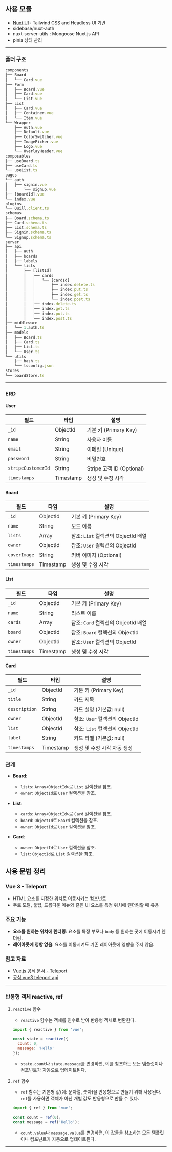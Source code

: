 ## 사용 모듈
- [Nuxt UI](https://ui.nuxt.com/?utm_source=nuxt_website&utm_medium=modules) : Tailwind CSS and Headless UI 기반
- sidebase/nuxt-auth
- nuxt-server-utils : Mongoose Nuxt.js API
- pinia 상태 관리 
---
### 폴더 구조
```jsx
components
├── Board
│   └── Card.vue
├── Form
│   ├── Board.vue
│   ├── Card.vue
│   └── List.vue
├── List
│   ├── Card.vue
│   ├── Container.vue
│   └── Item.vue
└── Wrapper
    ├── Auth.vue
    ├── Default.vue
    ├── ColorSwitcher.vue
    ├── ImagePicker.vue
    ├── Logo.vue
    └── OverlayHeader.vue
composables
├── useBoard.ts
├── useCard.ts
└── useList.ts
pages
└── auth 
│ 	├── signin.vue
│		└── signup.vue
├── [boardId].vue
└── index.vue
plugins
└── Quill.client.ts
schemas
├── Board.schema.ts
├── Card.schema.ts
├── List.schema.ts
├── Signin.schema.ts
└── Signup.schema.ts
server
├── api
│   ├── auth
│   ├── boards
│   ├── labels
│   └── lists
│       ├── [listId]
│       │   ├── cards
│       │   │   └── [cardId]
│       │   │       ├── index.delete.ts
│       │   │       ├── index.put.ts
│       │   │       ├── index.get.ts
│       │   │       └── index.post.ts
│       │   ├── index.delete.ts
│       │   ├── index.get.ts
│       │   ├── index.put.ts
│       │   └── index.post.ts
├── middleware
│   └── 1.auth.ts
├── models
│   ├── Board.ts
│   ├── Card.ts
│   ├── List.ts
│   └── User.ts
└── utils
    ├── hash.ts
    └── tsconfig.json
stores
└── boardStore.ts

```
--- 
### ERD
#### **User**

| 필드             | 타입    | 설명                       |
|------------------|---------|----------------------------|
| `_id`            | ObjectId| 기본 키 (Primary Key)      |
| `name`           | String  | 사용자 이름                |
| `email`          | String  | 이메일 (Unique)            |
| `password`       | String  | 비밀번호                   |
| `stripeCustomerId` | String | Stripe 고객 ID (Optional)  |
| `timestamps`     | Timestamp | 생성 및 수정 시각          |

#### **Board**

| 필드             | 타입                 | 설명                              |
|------------------|----------------------|-----------------------------------|
| `_id`            | ObjectId             | 기본 키 (Primary Key)             |
| `name`           | String               | 보드 이름                         |
| `lists`          | Array<ObjectId>      | 참조: `List` 컬렉션의 ObjectId 배열 |
| `owner`          | ObjectId             | 참조: `User` 컬렉션의 ObjectId     |
| `coverImage`     | String               | 커버 이미지 (Optional)            |
| `timestamps`     | Timestamp            | 생성 및 수정 시각                 |

#### **List**

| 필드             | 타입                 | 설명                              |
|------------------|----------------------|-----------------------------------|
| `_id`            | ObjectId             | 기본 키 (Primary Key)             |
| `name`           | String               | 리스트 이름                       |
| `cards`          | Array<ObjectId>      | 참조: `Card` 컬렉션의 ObjectId 배열 |
| `board`          | ObjectId             | 참조: `Board` 컬렉션의 ObjectId    |
| `owner`          | ObjectId             | 참조: `User` 컬렉션의 ObjectId     |
| `timestamps`     | Timestamp            | 생성 및 수정 시각                 |

#### **Card**
| 필드             | 타입                 | 설명                              |
|------------------|----------------------|-----------------------------------|
| `_id`            | ObjectId             | 기본 키 (Primary Key)             |
| `title`          | String               | 카드 제목                         |
| `description`    | String               | 카드 설명 (기본값: null)          |
| `owner`          | ObjectId             | 참조: `User` 컬렉션의 ObjectId    |
| `list`           | ObjectId             | 참조: `List` 컬렉션의 ObjectId    |
| `label`          | String               | 카드 라벨 (기본값: null)          |
| `timestamps`     | Timestamp            | 생성 및 수정 시각 자동 생성      |

### 관계

- **Board**:
  - `lists`: `Array<ObjectId>`로 `List` 컬렉션을 참조.
  - `owner`: `ObjectId`로 `User` 컬렉션을 참조.

- **List**:
  - `cards`: `Array<ObjectId>`로 `Card` 컬렉션을 참조.
  - `board`: `ObjectId`로 `Board` 컬렉션을 참조.
  - `owner`: `ObjectId`로 `User` 컬렉션을 참조.

- **Card**:
  - `owner`: `ObjectId`로 `User` 컬렉션을 참조.
  - `list`: `ObjectId`로 `List` 컬렉션을 참조.


## 사용 문법 정리
### Vue 3 - Teleport
- HTML 요소를 지정한 위치로 이동시키는 컴포넌트
- 주로 모달, 툴팁, 드롭다운 메뉴와 같은 UI 요소를 특정 위치에 렌더링할 때 유용
### 주요 기능
- **요소를 원하는 위치에 렌더링**: 요소를 특정 부모나 `body` 등 원하는 곳에 이동시켜 렌더링.
- **레이아웃에 영향 없음**: 요소를 이동시켜도 기존 레이아웃에 영향을 주지 않음.

### 참고 자료
- [Vue.js 공식 문서 - Teleport](https://vuejs.org/guide/built-ins/teleport.html)
- [공식 vue3 teleport api ](https://vuejs.org/api/built-in-components.html#teleport)
--- 
### 반응형 객체 reactive, ref
1. `reactive` 함수
   - `reactive` 함수는 객체를 인수로 받아 반응형 객체로 변환한다.

    ```jsx
    import { reactive } from 'vue';
    
    const state = reactive({
      count: 0,
      message: 'Hello'
    });
    ```
   - `state.count`나 `state.message`를 변경하면, 이를 참조하는 모든 템플릿이나 컴포넌트가 자동으로 업데이트된다.

2. `ref` 함수
   - `ref` 함수는 기본형 값(예: 문자열, 숫자)을 반응형으로 만들기 위해 사용된다. `ref`를 사용하면 객체가 아닌 개별 값도 반응형으로 만들 수 있다.

    ```jsx
    import { ref } from 'vue';
    
    const count = ref(0);
    const message = ref('Hello');
    ```
   - `count.value`나 `message.value`를 변경하면, 이 값들을 참조하는 모든 템플릿이나 컴포넌트가 자동으로 업데이트된다.
--- 